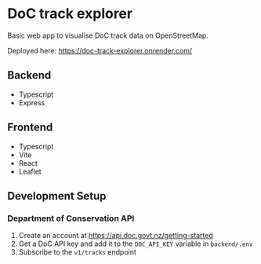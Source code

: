 # DoC track explorer

Basic web app to visualise DoC track data on OpenStreetMap.

Deployed here: https://doc-track-explorer.onrender.com/

## Backend
* Typescript
* Express

## Frontend
* Typescript
* Vite
* React
* Leaflet

## Development Setup

### Department of Conservation API

1. Create an account at https://api.doc.govt.nz/getting-started
2. Get a DoC API key and add it to the `DOC_API_KEY` variable in `backend/.env`
3. Subscribe to the `v1/tracks` endpoint


